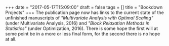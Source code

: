 +++
date = "2017-05-17T15:09:00"
draft = false
tags = []
title = "Bookdown Projects"
+++
The publication page now has links to the current state of the unfinished manuscripts of *"Multivariate Analysis with Optimal Scaling"* (under Multivariate Analysis, 2016) and *"Block Relaxation Methods in Statistics"* (under Optimization, 2016). There is some hope the first will at some point be in a more or less final form, for the second there is no hope at all.
